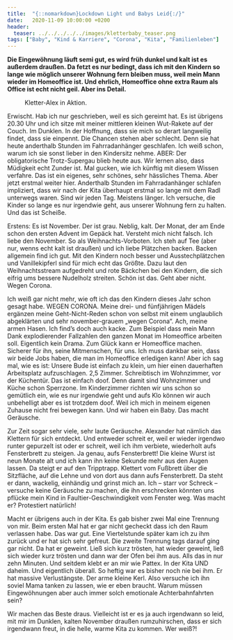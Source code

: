 ```yaml
---
title:  "{::nomarkdown}Lockdown Light und Babys Leid{:/}"
date:   2020-11-09 10:00:00 +0200
header:
  teaser: ../../../../../images/kletterbaby_teaser.png
tags: ["Baby", "Kind & Karriere", "Corona", "Kita", "Familienleben"]
---
```


**Die Eingewöhnung läuft semi gut, es wird früh dunkel und kalt ist es außerdem draußen. Da fetzt es nur bedingt, dass ich mit den Kindern so lange wie möglich unserer Wohnung fern bleiben muss, weil mein Mann wieder im Homeoffice ist. Und ehrlich, Homeoffice ohne extra Raum als Office ist echt nicht geil. Aber ins Detail.**

<figure>
  <img src="../../../../../images/kletterbaby.png" alt="">
  <figcaption>Kletter-Alex in Aktion.</figcaption>
</figure> 

Erwischt. Hab ich nur geschrieben, weil es sich gereimt hat. Es ist übrigens 20.30 Uhr und ich sitze mit meiner mittleren kleinen Wut-Rakete auf der Couch. Im Dunklen. In der Hoffnung, dass sie mich so derart langweilig findet, dass sie einpennt. Die Chancen stehen aber schlecht. Denn sie hat heute anderthalb Stunden im Fahrradanhänger geschlafen. Ich weiß schon, warum ich sie sonst lieber in den Kindersitz nehme. ABER: Der obligatorische Trotz-Supergau blieb heute aus. Wir lernen also, dass Müdigkeit echt Zunder ist. Mal gucken, wie ich künftig mit diesem Wissen verfahre. Das ist ein eigenes, sehr schönes, sehr hässliches Thema. Aber jetzt erstmal weiter hier. Anderthalb Stunden im Fahrradanhänger schlafen impliziert, dass wir nach der Kita überhaupt erstmal so lange mit dem Radl unterwegs waren. Sind wir jeden Tag. Meistens länger. Ich versuche, die Kinder so lange es nur irgendwie geht, aus unserer Wohnung fern zu halten. Und das ist Scheiße.

Erstens: Es ist November. Der ist grau. Neblig, kalt. Der Monat, der am Ende schon den ersten Advent im Gepäck hat. Versteht mich nicht falsch. Ich liebe den November. So als Weihnachts-Vorboten. Ich steh auf Tee (aber nur, wenns echt kalt ist draußen) und ich liebe Plätzchen backen. Backen allgemein find ich gut. Mit den Kindern noch besser und Ausstechplätzchen und Vanillekipferl sind für mich echt das Größte. Dazu laut den Weihnachtsstream aufgedreht und rote Bäckchen bei den Kindern, die sich eifrig ums bessere Nudelholz streiten. Schön ist das. Geht aber nicht. Wegen Corona. 

Ich weiß gar nicht mehr, wie oft ich das den Kindern dieses Jahr schon gesagt habe. WEGEN CORONA. Meine drei- und fünfjährigen Mädels ergänzen meine Geht-Nicht-Reden schon von selbst mit einem unglaublich abgeklärten und sehr november-grauem „wegen Corona“. Ach, meine armen Hasen. Ich find’s doch auch kacke. Zum Beispiel dass mein Mann Dank explodierender Fallzahlen den ganzen Monat im Homeoffice arbeiten soll. Eigentlich kein Drama. Zum Glück kann er Homeoffice machen. Sicherer für ihn, seine Mitmenschen, für uns. Ich muss dankbar sein, dass wir beide Jobs haben, die man im Homeoffice erledigen kann! Aber ich sag mal, wie es ist: Unsere Bude ist einfach zu klein, um hier einen dauerhaften Arbeitsplatz aufzuschlagen. 2,5 Zimmer. Schreibtisch im Wohnzimmer, vor der Küchentür. Das ist einfach doof. Denn damit sind Wohnzimmer und Küche schon Sperrzone. Im Kinderzimmer richten wir uns schon so gemütlich ein, wie es nur irgendwie geht und aufs Klo können wir auch unbehelligt aber es ist trotzdem doof. Weil ich mich in meinem eigenen Zuhause nicht frei bewegen kann. Und wir haben ein Baby. Das macht Geräusche.

Zur Zeit sogar sehr viele, sehr laute  Geräusche. Alexander hat nämlich das Klettern für sich entdeckt. Und entweder schreit er, weil er wieder irgendwo runter gepurzelt ist oder er schreit, weil ich ihm verbiete, wiederholt aufs Fensterbrett zu steigen. Ja genau, aufs Fensterbrett! Die kleine Wurst ist neun Monate alt und ich kann ihn keine Sekunde mehr aus den Augen lassen. Da steigt er auf den Tripptrapp. Klettert vom Fußbrett über die Sitzfläche, auf die Lehne und von dort aus dann aufs Fensterbrett. Da steht er dann, wackelig, einhändig und grinst mich an. Ich – starr vor Schreck – versuche keine Geräusche zu machen, die ihn erschrecken könnten uns pflücke mein Kind in Faultier-Geschwindigkeit vom Fenster weg. Was macht er? Protestiert natürlich! 

Macht er übrigens auch in der Kita. Es gab bisher zwei Mal eine Trennung von mir. Beim ersten Mal hat er gar nicht gecheckt dass ich den Raum verlassen habe. Das war gut. Eine Viertelstunde später kam ich zu ihm zurück und er hat sich sehr gefreut. Die zweite Trennung tags darauf ging gar nicht. Da hat er geweint. Ließ sich kurz trösten, hat wieder geweint, ließ sich wieder kurz trösten und dann war der Ofen bei ihm aus. Alls das in nur zehn Minuten. Und seitdem klebt er an mir wie Pattex. In der Kita UND daheim. Und eigentlich überall. So heftig war es bisher noch nie bei ihm. Er hat massive Verlustängste. Der arme kleine Kerl. Also versuche ich ihn soviel Mama tanken zu lassen, wie er eben braucht. Warum müssen Eingewöhnungen aber auch immer solch emotionale Achterbahnfahrten sein? 

Wir machen das Beste draus. Vielleicht ist er es ja auch irgendwann so leid, mit mir im Dunklen, kalten November draußen rumzuhirschen, dass er sich irgendwann freut, in die helle, warme Kita zu kommen. Wer weiß?!  

 








 

   



















  












 






 





  


  






					 


 
 








